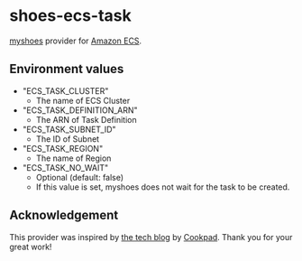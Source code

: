 # shoes-ecs-task

[myshoes](https://github.com/whywaita/myshoes) provider for [Amazon ECS](https://aws.amazon.com/ecs/).

## Environment values

- "ECS_TASK_CLUSTER"
  - The name of ECS Cluster
- "ECS_TASK_DEFINITION_ARN"
  - The ARN of Task Definition
- "ECS_TASK_SUBNET_ID"
  - The ID of Subnet
- "ECS_TASK_REGION"
  - The name of Region
- "ECS_TASK_NO_WAIT"
  - Optional (default: false)
  - If this value is set, myshoes does not wait for the task to be created.

## Acknowledgement

This provider was inspired by [the tech blog](https://techlife.cookpad.com/entry/2022/11/07/124025) by [Cookpad](https://github.com/cookpad). Thank you for your great work! 